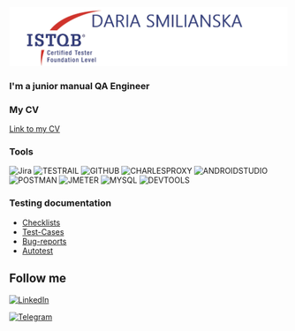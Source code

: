 ![Header](https://github.com/DariaSmil/DariaSmil/blob/main/assets/R%20(1).jpeg)

### I'm a junior manual QA Engineer

### My CV
[Link to my CV](https://drive.google.com/drive/my-drive)

### Tools
![Jira](https://img.shields.io/badge/-Jira-090909?style=for-the-badge&logo=Jira&logoColor=1F75FE)
![TESTRAIL](https://img.shields.io/badge/-Testrail-090909?style=for-the-badge&logo=TestRail&logoColor=177245)
![GITHUB](https://img.shields.io/badge/-GitHub-090909?style=for-the-badge&logo=GitHub&logoColor=C7D0CC)
![CHARLESPROXY](https://img.shields.io/badge/-Charles-090909?style=for-the-badge&logo=CHARLESPROXY&logoColor=40E0D0)
![ANDROIDSTUDIO](https://img.shields.io/badge/-AndroidStudio-090909?style=for-the-badge&logo=AndroidStudio&logoColor=50C878)
![POSTMAN](https://img.shields.io/badge/-Postman-090909?style=for-the-badge&logo=Postman&logoColor=F69706)
![JMETER](https://img.shields.io/badge/-Jmeter-090909?style=for-the-badge&logo=Jmeter&logoColor=A31442)
![MYSQL](https://img.shields.io/badge/-MySQL-090909?style=for-the-badge&logo=MySQL&logoColor=146AA3)
![DEVTOOLS](https://img.shields.io/badge/-DevTools-090909?style=for-the-badge&logo=ChromeDevToolslogoColor=122FAA)

### Testing documentation
- [Checklists](https://github.com/DariaSmil/Checklists)
- [Test-Cases](https://github.com/DariaSmil/Test-cases/blob/main/Test%20cases.csv)
- [Bug-reports](https://github.com/DariaSmil/Bug-reports/blob/main/Bug%20repots.csv)
- [Autotest](https://github.com/DariaSmil/QA/blob/master/Autotest)


## Follow me 
[![LinkedIn](https://img.shields.io/badge/-LINKEDIN-090909?style=for-the-badge&logo=Linkedin&logoColor=2A55CB)](http://linkedin.com/in/daria-smilianska-a25199245)

[![Telegram](https://img.shields.io/badge/-Telegram-090909?style=for-the-badge&logo=Telegram&logoColor=2A55CB)](https://t.me/DariaSmilianska)